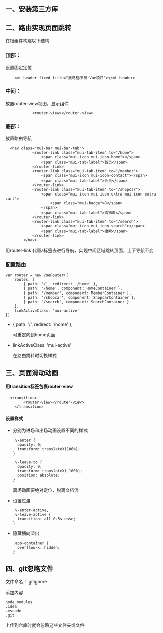 ## 一、安装第三方库



## 二、路由实现页面跳转

在根组件构建以下结构



### 顶部：

设置固定定位

```
    <mt-header fixed title="黑马程序员·Vue项目"></mt-header>
```



### 中间：

放置router-view视图，显示组件

```
			<router-view></router-view>
```



### 底部：

放置路由导航

```
  <nav class="mui-bar mui-bar-tab">
			<router-link class="mui-tab-item" to="/home">
				<span class="mui-icon mui-icon-home"></span>
				<span class="mui-tab-label">首页</span>
			</router-link>
			<router-link class="mui-tab-item" to="/member">
				<span class="mui-icon mui-icon-contact"></span>
				<span class="mui-tab-label">会员</span>
			</router-link>
			<router-link class="mui-tab-item" to="/shopcar">
				<span class="mui-icon mui-icon-extra mui-icon-extra-cart">
					<span class="mui-badge">0</span>
				</span>
				<span class="mui-tab-label">购物车</span>
			</router-link>
			<router-link class="mui-tab-item" to="/search">
				<span class="mui-icon mui-icon-search"></span>
				<span class="mui-tab-label">搜索</span>
			</router-link>
		</nav>
```

用router-link 代替a标签去进行导航，实现中间区域跳转页面，上下导航不变



### 配置路由

```
var router = new VueRouter({
    routes: [
        { path: '/', redirect: '/home' },
        { path: '/home', component: HomeContainer },
        { path: '/member', component: MemberContainer },
        { path: '/shopcar', component: ShopcarContainer },
        { path: '/search', component: SearchContainer }
    ],
    linkActiveClass: 'mui-active'
})
```



- { path: '/', redirect: '/home' },

  可重定向到home页面

- linkActiveClass: 'mui-active' 

  在路由跳转时切换样式



## 三、页面滑动动画

#### 用transition标签包裹router-view

```
  <transition>
        <router-view></router-view>
    </transition>
```



#### 设置样式

- 分别为进场和出场动画设置不同的样式

  ```
  .v-enter {
    opacity: 0;
    transform: translateX(100%);
  }
  
  .v-leave-to {
    opacity: 0;
    transform: translateX(-100%);
    position: absolute;
  }
  ```

  离场动画要绝对定位，脱离文档流



- 设置过渡

  ```
  .v-enter-active,
  .v-leave-active {
    transition: all 0.5s ease;
  }
  ```

  

- 隐藏横向溢出

  ```
  .app-container {
    overflow-x: hidden;
  }
  ```

  

## 四、git忽略文件



文件命名：.gitignore

添加内容

```
node_modules
.idea
.vscode
.git
```



上传到仓库时就会忽略这些文件夹或文件